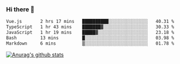 ### Hi there 👋



<!--
**webB1an/webB1an** is a ✨ _special_ ✨ repository because its `README.md` (this file) appears on your GitHub profile.

Here are some ideas to get you started:

- 🔭 I’m currently working on ...
- 🌱 I’m currently learning ...
- 👯 I’m looking to collaborate on ...
- 🤔 I’m looking for help with ...
- 💬 Ask me about ...
- 📫 How to reach me: ...
- 😄 Pronouns: ...
- ⚡ Fun fact: ...
-->

<!--START_SECTION:waka-->

```txt
Vue.js       2 hrs 17 mins   ██████████░░░░░░░░░░░░░░░   40.31 %
TypeScript   1 hr 43 mins    ███████▓░░░░░░░░░░░░░░░░░   30.33 %
JavaScript   1 hr 19 mins    █████▓░░░░░░░░░░░░░░░░░░░   23.18 %
Bash         13 mins         █░░░░░░░░░░░░░░░░░░░░░░░░   03.98 %
Markdown     6 mins          ▒░░░░░░░░░░░░░░░░░░░░░░░░   01.78 %
```

<!--END_SECTION:waka-->


[![Anurag's github stats](https://github-readme-stats.vercel.app/api?username=webB1an&show_icons=true&theme=radical)](https://github.com/anuraghazra/github-readme-stats)

